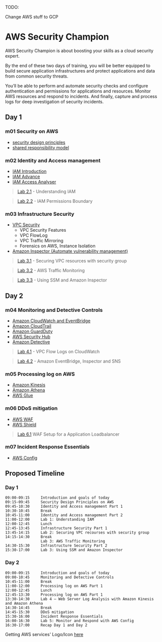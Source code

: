 TODO:

Change AWS stuff to GCP

# AWS Security Champion

AWS Security Champion is about boosting your skills as a cloud security expert.

By the end of these two days of training, you will be better equipped to build secure application infrastructures and protect applications and data from common security threats.

You’ll be able to perform and automate security checks and configure authentication and permissions for applications and resources. Monitor AWS resources and respond to incidents. And finally, capture and process logs for deep investigation of security incidents.

## Day 1

### m01 Security on AWS

- [security design principles](./m01_Security_on_AWS/AWS_Security_Design_Principles.md)
- [shared responsibility model](./m01_Security_on_AWS/AWS_Shared_Responsibility_Model.md)

### m02 Identity and Access management

- [IAM Introduction](./m02_Identity_and_Access_management/IAM_introduction.md)
- [IAM Advance](./m02_Identity_and_Access_management/IAM_advance.md)
- [IAM Access Analyser](./m02_Identity_and_Access_management/IAM_access_analyser.md)

> [Lab 2.1](./m02_Identity_and_Access_management/lab2-1.md) - Understanding IAM

> [Lab 2.2](./m02_Identity_and_Access_management/lab2-2.md) - IAM Permissions Boundary

### m03 Infrastructure Security

- [VPC Security](./m03_Infrastructure_Security/VPC_Security.md)
    - VPC Security Features
    - VPC FlowLog
    - VPC Traffic Mirroring
    - Forensics on AWS, Instance Isolation
- [Amazon Inspector (Automate vulnerability management)](./m03_Infrastructure_Security/Amazon_inspector.md)

> [Lab 3.1](./m03_Infrastructure_Security/lab3-1.md) - Securing VPC resources with security group

> [Lab 3.2](./m03_Infrastructure_Security/lab3-2.md) - AWS Traffic Monitoring

> [Lab 3.3](./m03_Infrastructure_Security/lab3-3.md) - Using SSM and Amazon Inspector

## Day 2

### m04 Monitoring and Detective Controls

- [Amazon CloudWatch and EventBridge](./m04_Monitoring_and_Detective_Controls/Amazon_CloudWatch.md)
- [Amazon CloudTrail](./m04_Monitoring_and_Detective_Controls/AWS_Cloudtrail.md)
- [Amazon GuardDuty](./m04_Monitoring_and_Detective_Controls/AWS_GuardDuty.md)
- [AWS Security Hub](./m04_Monitoring_and_Detective_Controls/AWS_Security_Hub.md)
- [Amazon Detective](./m04_Monitoring_and_Detective_Controls/Amazon_Detective.md)

> [Lab 4.1](./m04_Monitoring_and_Detective_Controls/lab4-1.md) - VPC Flow Logs on CloudWatch

> [Lab 4.2](./m04_Monitoring_and_Detective_Controls/lab4-2.md) - Amazon EventBridge, Inspector and SNS

### m05 Processing log on AWS

- [Amazon Kinesis](./m05_Processing_Logs_On_AWS/AWS_Kinesis.md)
- [Amazon Athena](./m05_Processing_Logs_On_AWS/AWS_Athena.md)
- [AWS Glue](./m05_Processing_Logs_On_AWS/AWS_Glue.md)

<!-- >> Lab 5 - Web Server Log Analysis with Amazon Kinesis and Amazon Athena -->

### m06 DDoS mitigation

- [AWS WAF](./m06_ddos_mitigation/aws_waf.md)
- [AWS Shield](./m06_ddos_mitigation/aws_shield.md)

> [Lab 6.1](./m06_ddos_mitigation/Lab6.1.md) WAF Setup for a Application Loadbalancer

### m07 Incident Response Essentials

- [AWS Config](./m07_Incident_Response_Essentials/AWS_Config.md)
<!-- - AWS Lambda and event-driven response system -->

<!-- >> Lab 6 - Monitor and Respond with AWS Config -->

## Proposed Timeline

### Day 1

```
09:00-09:15     Introduction and goals of today
09:15-09:45     Security Design Principles on AWS
09:45-10:30     Identity and Access management Part 1
10:30-10:45     Break
10:45-11:00     Identity and Access management Part 2
11:00-12:00     Lab 1: Understanding IAM
12:00-12:45     Lunch
12:45-13:45     Infrastructure Security Part 1
13:45-14:15     Lab 2: Securing VPC recourses with security group
14:15-14:30     Break
                Lab 3: AWS Traffic Monitoring
14:30-15:30     Infrastructure Security Part 2
15:30-17:00     Lab 3: Using SSM and Amazon Inspector
```

### Day 2

```
09:00-09:15     Introduction and goals of today
09:00-10:45     Monitoring and Detective Controls
10:45-11:00     Break
11:00-12:00     Processing log on AWS Part 1
12:00-12:45     Lunch
12:45-13:30     Processing log on AWS Part 1
13:30-14:30     Lab 4 – Web Server Log Analysis with Amazon Kinesis and Amazon Athena
14:30-14:45     Break
14:45-15:30     DDoS mitigation
15:30-16:00     Incident Response Essentials
16:00-16:30     Lab 5: Monitor and Respond with AWS Config
16:30-17:00     Recap Day 1 and Day 2
```


Getting AWS services' Logo/Icon [here](https://awsicons.dev)
